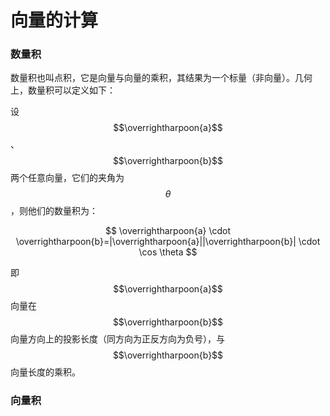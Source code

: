 # 向量的计算

### 数量积

数量积也叫点积，它是向量与向量的乘积，其结果为一个标量（非向量）。几何上，数量积可以定义如下：

设$$\overrightharpoon{a}$$、$$\overrightharpoon{b}$$ 两个任意向量，它们的夹角为$$\theta$$，则他们的数量积为：

$$
\overrightharpoon{a} \cdot \overrightharpoon{b}=|\overrightharpoon{a}||\overrightharpoon{b}| \cdot \cos \theta
$$

即 $$\overrightharpoon{a}$$ 向量在$$\overrightharpoon{b}$$ 向量方向上的投影长度（同方向为正反方向为负号），与$$\overrightharpoon{b}$$向量长度的乘积。

### 向量积


